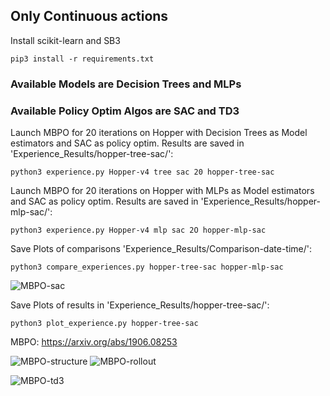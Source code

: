 ## Only Continuous actions


Install scikit-learn and SB3

```pip3 install -r requirements.txt```

### Available Models are Decision Trees and MLPs
### Available Policy Optim Algos are SAC and TD3

Launch MBPO for 20 iterations on Hopper with Decision Trees as Model estimators and SAC as policy optim.
Results are saved in 'Experience_Results/hopper-tree-sac/':

```python3 experience.py Hopper-v4 tree sac 20 hopper-tree-sac```


Launch MBPO for 20 iterations on Hopper with MLPs as Model estimators and SAC as policy optim.
Results are saved in 'Experience_Results/hopper-mlp-sac/':

```python3 experience.py Hopper-v4 mlp sac 2O hopper-mlp-sac```

Save Plots of comparisons 'Experience_Results/Comparison-date-time/':

```python3 compare_experiences.py hopper-tree-sac hopper-mlp-sac```


![MBPO-sac](https://github.com/KohlerHECTOR/MBPO-Scikit-Stable/blob/main/mbpo_schematics_rdme/times-sac.png?raw=true)



Save Plots of results in 'Experience_Results/hopper-tree-sac/':

```python3 plot_experience.py hopper-tree-sac```

MBPO: https://arxiv.org/abs/1906.08253

![MBPO-structure](https://github.com/KohlerHECTOR/MBPO-Scikit-Stable/blob/main/mbpo_schematics_rdme/mbpo-structure.png?raw=true)
![MBPO-rollout](https://github.com/KohlerHECTOR/MBPO-Scikit-Stable/blob/main/mbpo_schematics_rdme/mbpo-rollout.png?raw=true)

![MBPO-td3](https://github.com/KohlerHECTOR/MBPO-Scikit-Stable/blob/main/mbpo_schematics_rdme/times-tree-mlp.png?raw=true)

